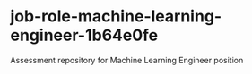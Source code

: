 # job-role-machine-learning-engineer-1b64e0fe
Assessment repository for Machine Learning Engineer position
